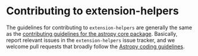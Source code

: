 Contributing to extension-helpers
===============================

The guidelines for contributing to ``extension-helpers`` are generally the same
as the [contributing guidelines for the astropy core
package](http://github.com/astropy/astropy/blob/main/CONTRIBUTING.md).
Basically, report relevant issues in the ``extension-helpers`` issue tracker, and
we welcome pull requests that broadly follow the [Astropy coding
guidelines](http://docs.astropy.org/en/latest/development/codeguide.html).
